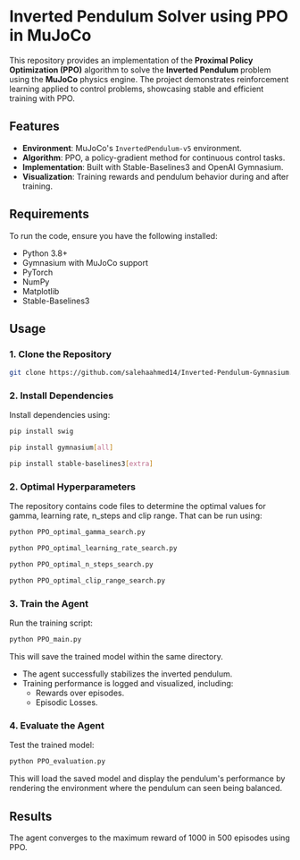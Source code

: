 
# Inverted Pendulum Solver using PPO in MuJoCo

This repository provides an implementation of the **Proximal Policy Optimization (PPO)** algorithm to solve the **Inverted Pendulum** problem using the **MuJoCo** physics engine. The project demonstrates reinforcement learning applied to control problems, showcasing stable and efficient training with PPO.

## Features
- **Environment**: MuJoCo's `InvertedPendulum-v5` environment.
- **Algorithm**: PPO, a policy-gradient method for continuous control tasks.
- **Implementation**: Built with Stable-Baselines3 and OpenAI Gymnasium.
- **Visualization**: Training rewards and pendulum behavior during and after training.

## Requirements
To run the code, ensure you have the following installed:
- Python 3.8+
- Gymnasium with MuJoCo support
- PyTorch
- NumPy
- Matplotlib
- Stable-Baselines3

## Usage

### 1. Clone the Repository
```bash
git clone https://github.com/salehaahmed14/Inverted-Pendulum-Gymnasium.git
```

### 2. Install Dependencies
Install dependencies using:
```bash
pip install swig
```
```bash
pip install gymnasium[all]
```
```bash
pip install stable-baselines3[extra]
```

### 2. Optimal Hyperparameters
The repository contains code files to determine the optimal values for gamma, learning rate, n_steps and clip range. That can be run using:
```bash
python PPO_optimal_gamma_search.py
```
```bash
python PPO_optimal_learning_rate_search.py
```
```bash
python PPO_optimal_n_steps_search.py
```
```bash
python PPO_optimal_clip_range_search.py
```

### 3. Train the Agent
Run the training script:
```bash
python PPO_main.py
```
This will save the trained model within the same directory.
- The agent successfully stabilizes the inverted pendulum.
- Training performance is logged and visualized, including:
  - Rewards over episodes.
  - Episodic Losses.

### 4. Evaluate the Agent
Test the trained model:
```bash
python PPO_evaluation.py
```
This will load the saved model and display the pendulum's performance by rendering the environment where the pendulum can seen being balanced.

## Results
The agent converges to the maximum reward of 1000 in 500 episodes using PPO.
